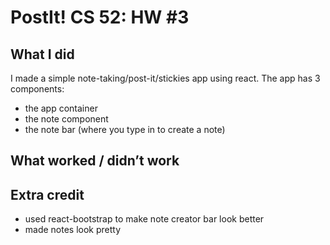 # PostIt! CS 52: HW #3
## What I did
I made a simple note-taking/post-it/stickies app using react. The app has 3 components: 
- the app container
- the note component
- the note bar (where you type in to create a note)

## What worked / didn’t work

## Extra credit
- used react-bootstrap to make note creator bar look better 
- made notes look pretty

